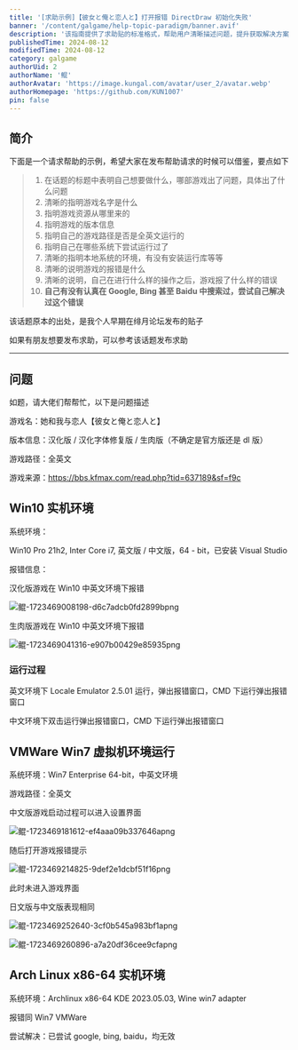 ```yaml
---
title: '[求助示例]【彼女と俺と恋人と】打开报错 DirectDraw 初始化失败'
banner: '/content/galgame/help-topic-paradigm/banner.avif'
description: '该指南提供了求助贴的标准格式，帮助用户清晰描述问题，提升获取解决方案的效率。求助时需在标题中明确 游戏名、问题类型及具体错误，正文应包含 游戏来源、版本信息、运行环境（操作系统、语言设置、游戏路径是否全英文）、报错信息及错误出现的操作流程。此外，列举 已尝试的解决方案（如使用 Locale Emulator、CMD 运行、不同系统环境测试等）能避免重复建议。'
publishedTime: 2024-08-12
modifiedTime: 2024-08-12
category: galgame
authorUid: 2
authorName: '鲲'
authorAvatar: 'https://image.kungal.com/avatar/user_2/avatar.webp'
authorHomepage: 'https://github.com/KUN1007'
pin: false
---
```


## 简介

下面是一个请求帮助的示例，希望大家在发布帮助请求的时候可以借鉴，要点如下

> 1. 在话题的标题中表明自己想要做什么，哪部游戏出了问题，具体出了什么问题
> 2. 清晰的指明游戏名字是什么
> 3. 指明游戏资源从哪里来的
> 4. 指明游戏的版本信息
> 5. 指明自己的游戏路径是否是全英文运行的
> 6. 指明自己在哪些系统下尝试运行过了
> 7. 清晰的指明本地系统的环境，有没有安装运行库等等
> 8. 清晰的说明游戏的报错是什么
> 9. 清晰的说明，自己在进行什么样的操作之后，游戏报了什么样的错误
> 10. **自己有没有认真在 Google, Bing 甚至 Baidu 中搜索过，尝试自己解决过这个错误**

该话题原本的出处，是我个人早期在绯月论坛发布的贴子

如果有朋友想要发布求助，可以参考该话题发布求助

------

## 问题

如题，请大佬们帮帮忙，以下是问题描述

游戏名：她和我与恋人【彼女と俺と恋人と】

版本信息：汉化版 / 汉化字体修复版 / 生肉版（不确定是官方版还是 dl 版）

游戏路径：全英文

游戏来源：https://bbs.kfmax.com/read.php?tid=637189&sf=f9c

## Win10 实机环境

系统环境：

Win10 Pro 21h2, Inter Core i7, 英文版 / 中文版，64 - bit，已安装 Visual Studio

报错信息：

汉化版游戏在 Win10 中英文环境下报错

![鲲-1723469008198-d6c7adcb0fd2899bpng](https://image.kungal.com/topic/user_2/%E9%B2%B2-1723469008281.webp)

生肉版游戏在 Win10 中英文环境下报错

![鲲-1723469041316-e907b00429e85935png](https://image.kungal.com/topic/user_2/%E9%B2%B2-1723469041634.webp)

### 运行过程

英文环境下 Locale Emulator 2.5.01 运行，弹出报错窗口，CMD 下运行弹出报错窗口

中文环境下双击运行弹出报错窗口，CMD 下运行弹出报错窗口

## VMWare Win7 虚拟机环境运行

系统环境：Win7 Enterprise 64-bit，中英文环境

游戏路径：全英文

中文版游戏启动过程可以进入设置界面

![鲲-1723469181612-ef4aaa09b337646apng](https://image.kungal.com/topic/user_2/%E9%B2%B2-1723469181526.webp)

随后打开游戏报错提示

![鲲-1723469214825-9def2e1dcbf51f16png](https://image.kungal.com/topic/user_2/%E9%B2%B2-1723469215239.webp)

此时未进入游戏界面

日文版与中文版表现相同

![鲲-1723469252640-3cf0b545a983bf1apng](https://image.kungal.com/topic/user_2/%E9%B2%B2-1723469252596.webp)

![鲲-1723469260896-a7a20df36cee9cfapng](https://image.kungal.com/topic/user_2/%E9%B2%B2-1723469261248.webp)



## Arch Linux x86-64 实机环境

系统环境：Archlinux x86-64 KDE 2023.05.03, Wine win7 adapter

报错同 Win7 VMWare

尝试解决：已尝试 google, bing, baidu，均无效
